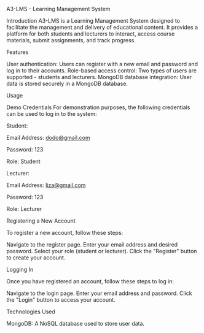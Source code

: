 A3-LMS - Learning Management System

Introduction
A3-LMS is a Learning Management System designed to facilitate the management and delivery of educational content. It provides a platform for both students and lecturers to interact, access course materials, submit assignments, and track progress.

Features

User authentication: Users can register with a new email and password and log in to their accounts.
Role-based access control: Two types of users are supported - students and lecturers.
MongoDB database integration: User data is stored securely in a MongoDB database.

Usage

Demo Credentials
For demonstration purposes, the following credentials can be used to log in to the system:

Student:

Email Address: dodo@gmail.com    

Password: 123

Role: Student

Lecturer:

Email Address: liza@gmail.com

Password: 123

Role: Lecturer

Registering a New Account

To register a new account, follow these steps:

Navigate to the register page.
Enter your email address and desired password.
Select your role (student or lecturer).
Click the "Register" button to create your account.

Logging In

Once you have registered an account, follow these steps to log in:

Navigate to the login page.
Enter your email address and password.
Click the "Login" button to access your account.

Technologies Used

MongoDB: A NoSQL database used to store user data.
